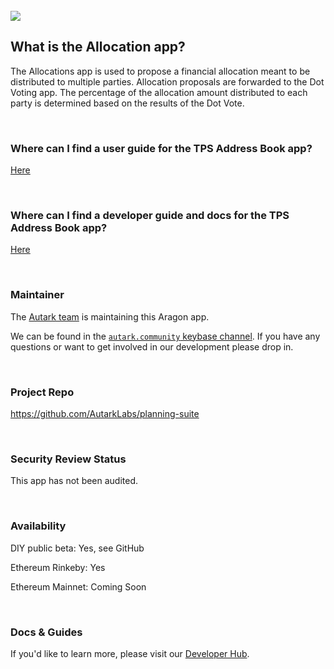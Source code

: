 <br>

<img src='https://cdn-images-1.medium.com/max/2160/1*PRCNTHvTHvOJQajJq6SZOQ.png' />

<br>

## What is the Allocation app?

The Allocations app is used to propose a financial allocation meant to be distributed to multiple parties. Allocation proposals are forwarded to the Dot Voting app. The percentage of the allocation amount distributed to each party is determined based on the results of the Dot Vote.

<br>

### Where can I find a user guide for the TPS Address Book app?

[Here](https://www.burrrata.ch/hack.aragon4all/docs/sync/allocations-user-guide)

<br>

### Where can I find a developer guide and docs for the TPS Address Book app?

[Here](https://www.burrrata.ch/hack.aragon4all/docs/sync/allocations-dev-guide)

<br>

### Maintainer 

The [Autark team](https://github.com/AutarkLabs/planning-suite) is maintaining this Aragon app.

We can be found in the [`autark.community` keybase channel](https://keybase.io/team/autark.community). If you have any questions or want to get involved in our development please drop in.

<br>

### Project Repo 

https://github.com/AutarkLabs/planning-suite

<br>

### Security Review Status 

This app has not been audited.

<br>

### Availability 

DIY public beta: Yes, see GitHub

Ethereum Rinkeby: Yes

Ethereum Mainnet: Coming Soon

<br>

### Docs & Guides

If you'd like to learn more, please visit our [Developer Hub](https://www.burrrata.ch/hack.aragon4all/docs/sync/allocations-readme).

<br>
